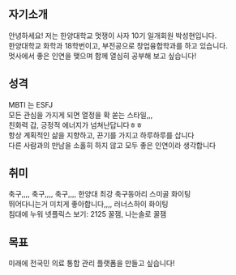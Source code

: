 ## 자기소개  
안녕하세요! 저는 한양대학교 멋쟁이 사자 10기 일개회원 박성현입니다.  
한양대학교 화학과 18학번이고, 부전공으로 창업융합학과를 하고 있습니다.  
멋사에서 좋은 인연을 맺으며 함께 열심히 공부해 보고 싶습니다!

## 성격  
MBTI 는 ESFJ  
모든 관심을 가지게 되면 열정을 확 쏟는 스타일,,,  
친화력 갑, 긍정적 에너지가 넘쳐난답니다ㅎㅎ  
항상 계획적인 삶을 지향하고, 끈기를 가지고 하루하루를 삽니다  
다른 사람과의 만남을 소홀히 하지 않고 모두 좋은 인연이라 생각합니다  

## 취미  
축구,,,, 축구,,,, 축구,,,, 한양대 최강 축구동아리 스미골 화이팅  
뛰어다니는거 미치게 좋아합니다,,,, 러너스하이 화이팅  
침대에 누워 넷플릭스 보기: 2125 꿀잼, 나는솔로 꿀잼

## 목표  
미래에 전국민 의료 통합 관리 플랫폼을 만들고 싶습니다!